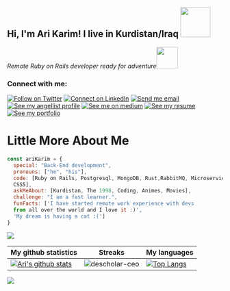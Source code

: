 <h2> Hi, I'm Ari Karim! I live in Kurdistan/Iraq <img src="https://media.giphy.com/media/26Fxy3Iz1ari8oytO/giphy.gif" width="70"></h2>

<p><em>Remote Ruby on Rails developer ready for adventure</em><img src="https://media.giphy.com/media/XGma2iRIHTKkwqRkFl/giphy.gif" width="50"></p>




### Connect with me:

[![Follow on Twitter](https://img.shields.io/badge/--twitter?label=Twitter&logo=Twitter&style=social)](https://twitter.com/Ari_Karim_) [![Connect on LinkedIn](https://img.shields.io/badge/--linkedin?label=LinkedIn&logo=LinkedIn&style=social)](https://www.linkedin.com/in/ari-karim/) [![Send me email](https://img.shields.io/badge/--gmail?label=Gmail&logo=Gmail&style=social)](mailto:arikarim146@gmail.com) [![See my angellist profile](https://img.shields.io/badge/--angellist?label=AngelList&logo=AngelList&style=social)](https://angel.co/u/ari-karim) [![See me on medium](https://img.shields.io/badge/--medium?label=Medium&logo=medium&style=social)](https://arikarim146.medium.com/) [![See my resume](https://img.shields.io/badge/--resume?label=Resume&logo=resume&style=social)](https://docs.google.com/document/d/10OyDYI_NBETji2FECTlbbwGMpSnppSv3KGC7xZdVfFU/edit) [![See my portfolio](https://img.shields.io/badge/--portfolio?label=Portfolio&logo=portfolio&style=social)](https://arikarim.github.io/port/)


# Little More About Me
```javascript
const ariKarim = {
  special: "Back-End development",
  pronouns: ["he", "his"],
  code: [Ruby on Rails, Postgresql, MongoDB, Rust,RabbitMQ, Microservices, 
  CSS5],
  askMeAbout: [Kurdistan, The 1998, Coding, Animes, Movies],
  challenge: "I am a fast learner.",
  funFacts: ['I have started remote work experience with devs 
  from all over the world and I love it :)', 
  'My dream is having a cat :(']
}
```

![](https://github-profile-trophy.vercel.app/?username=arikarim&theme=alduin&no-frame=false&no-bg=true&margin-w=4)

<!-- Snake contributions graph https://github.com/Platane/snk -->

|My github statistics|Streaks|My languages|
|-|-|-|
|[![Ari's github stats](https://github-readme-stats.vercel.app/api?username=arikarim&show_icons=true&theme=dark&hide_title=true)](https://github.com/arikarim)|![descholar-ceo](https://github-readme-streak-stats.herokuapp.com/?user=arikarim&theme=dark)|[![Top Langs](https://github-readme-stats.vercel.app/api/top-langs/?username=arikarim&show_icons=true&theme=dark&layout=compact&hide_title=true)](https://github.com/arikarim)
  
<!--
![Profile views](https://gpvc.arturio.dev/arikarim)
![Profile views](https://gpvc.arturio.dev/arikarim)
-->
![](https://komarev.com/ghpvc/?username=arikarim&color=blueviolet)
